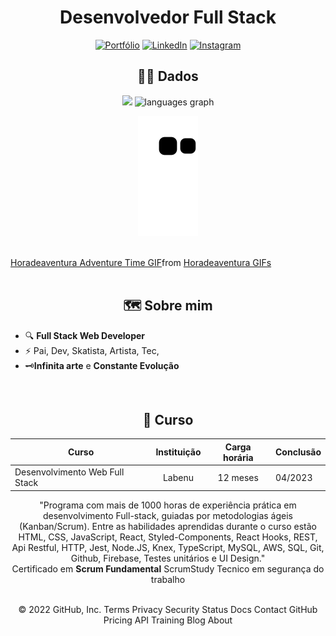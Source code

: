 



<div align="center">

 
 # Desenvolvedor Full Stack
 
[![Portfólio](https://img.shields.io/badge/Portfólio-%23000000.svg?style=for-the-badge&logoColor=#FF7139)](#)
[![LinkedIn](https://img.shields.io/badge/linkedin-%230077B5.svg?style=for-the-badge&logo=linkedin&logoColor=white)](https://www.linkedin.com/in/adauto-ferreira-de-matos-junior-69312713b/)
[![Instagram](https://img.shields.io/badge/Instagram-%23E4405F.svg?style=for-the-badge&logo=Instagram&logoColor=white)](https://www.instagram.com/infinita_arteskt/)
 
</div>

<div align="center">

<h2>🎲🎲 Dados</h2>

<div align="center">
 <img height="150em" src="https://github-readme-stats.vercel.app/api?username=Otuada&show_icons=true&theme=dark&include_all_commits=true&count_private=true"/>
  <img src="https://github-readme-stats.vercel.app/api/top-langs?locale=pt-br&hide_title=false&layout=compact&card_width=320&langs_count=5&theme=dark&hide_border=false&username=Otuada" height="150" alt="languages graph"  />
</div>


![snake gif](https://github.com/Otuada/Otuada/blob/output/github-contribution-grid-snake.svg)

</div>

<br>


<div class="tenor-gif-embed" data-postid="9067727" data-share-method="host" data-aspect-ratio="1.09735" data-width="100%"><a href="https://tenor.com/view/horadeaventura-adventure-time-gif-9067727">Horadeaventura Adventure Time GIF</a>from <a href="https://tenor.com/search/horadeaventura-gifs">Horadeaventura GIFs</a></div> 
 
<br>
 
<main>
 
<h2 align=center>🗺 Sobre mim</h2>
 <ul>
   <li>🔍  <strong>Full Stack Web Developer</strong></li>
   <li>⚡ Pai, Dev, Skatista, Artista, Tec,  
   <li>🗝<strong>Infinita arte</strong> e  <strong>Constante Evolução</strong></li>
 <ul> 
</main>
 
<br>
 
<h2 align=center>📜 Curso</h2>

<div align="center">
 
<div> 
 

  
Curso | Instituição | Carga horária | Conclusão
-|:-:|:-:|-
  Desenvolvimento Web Full Stack | Labenu | 12 meses | 04/2023
 
</div> 
 "Programa com mais de 1000 horas de experiência prática em desenvolvimento Full-stack, guiadas por metodologias ágeis (Kanban/Scrum).
Entre as habilidades aprendidas durante o curso estão HTML, CSS, JavaScript, React, Styled-Components, React Hooks, REST, Api Restful, HTTP, Jest, Node.JS, Knex, TypeScript, MySQL, AWS, SQL, Git, Github, Firebase, Testes unitários e UI Design."
 
 <div>
  Certificado em <strong>Scrum Fundamental</strong> ScrumStudy
  Tecnico em segurança do trabalho
  
 </div>
<br>

 
© 2022 GitHub, Inc.
Terms
Privacy
Security
Status
Docs
Contact GitHub
Pricing
API
Training
Blog
About










<!--
**Otuada/Otuada** is a ✨ _special_ ✨ repository because its `README.md` (this file) appears on your GitHub profile.

Here are some ideas to get you started:

- 🔭 I’m currently working on ...
- 🌱 I’m currently learning ...
- 👯 I’m looking to collaborate on ...
- 🤔 I’m looking for help with ...
- 💬 Ask me about ...
- 📫 How to reach me: ...
- 😄 Pronouns: ...
- ⚡ Fun fact: ...
-->
